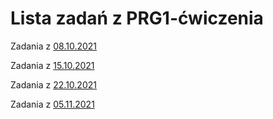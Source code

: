 # Lista zadań z PRG1-ćwiczenia
Zadania z [08.10.2021](08.10.2021/)

Zadania z [15.10.2021](15.10.2021/)

Zadania z [22.10.2021](22.10.2021/)

Zadania z [05.11.2021](05.11.2021/)
